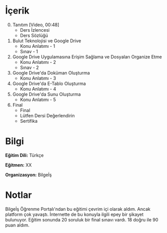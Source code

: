 # İçerik
0. Tanıtım [Video, 00:48]
   + Ders İzlencesi
   + Ders Sözlüğü
1. Bulut Teknolojisi ve Google Drive
   + Konu Anlatımı - 1
   + Sınav - 1
2. Google Drive Uygulamasına Erişim Sağlama ve Dosyaları Organize Etme
   + Konu Anlatımı - 2
   + Sınav - 2
3. Google Drive'da Doküman Oluşturma
   + Konu Anlatımı - 3
4. Google Drive'da E-Tablo Oluşturma
   + Konu Anlatımı - 4
5. Google Drive'da Sunu Oluşturma
   + Konu Anlatımı - 5
6. Final
   + Final
   + Lütfen Dersi Değerlendirin
   + Sertifika

# Bilgi
**Eğitim Dili:** Türkçe

**Eğitmen:** XX

**Organizasyon:** Bilgeİş

# Notlar
Bilgeİş Öğrenme Portalı'ndan bu eğitimi çevrim içi olarak aldım. Ancak platform çok yavaştı. İnternette de bu konuyla ilgili epey bir şikayet bulunuyor. Eğitim sonunda 20 soruluk bir final sınavı vardı. 18 doğru ile 90 puan aldım.
